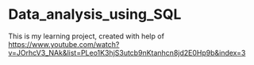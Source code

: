 # Data_analysis_using_SQL
This is my learning project, created with help of https://www.youtube.com/watch?v=JOrhcV3_NAk&list=PLeo1K3hjS3utcb9nKtanhcn8jd2E0Hp9b&index=3 
